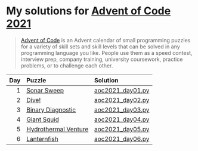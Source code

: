 # My solutions for [Advent of Code 2021](https://adventofcode.com/2021)

> [Advent of Code](https://adventofcode.com/2021/about) is an Advent calendar of small
> programming puzzles for a variety of skill sets and skill levels that can be solved in
> any programming language you like. People use them as a speed contest, interview prep,
> company training, university coursework, practice problems, or to challenge each other.

| Day | Puzzle                                                          | Solution                             |
| --: | :-------------------------------------------------------------- | :----------------------------------- |
|   1 | [Sonar Sweep](https://adventofcode.com/2021/day/1)              | [aoc2021_day01.py](aoc2021_day01.py) |
|   2 | [Dive!](https://adventofcode.com/2021/day/2)                    | [aoc2021_day02.py](aoc2021_day02.py) |
|   3 | [Binary Diagnostic](https://adventofcode.com/2021/day/3)        | [aoc2021_day03.py](aoc2021_day03.py) |
|   4 | [Giant Squid](https://adventofcode.com/2021/day/4)              | [aoc2021_day04.py](aoc2021_day04.py) |
|   5 | [Hydrothermal Venture](https://adventofcode.com/2021/day/5)     | [aoc2021_day05.py](aoc2021_day05.py) |
|   6 | [Lanternfish](https://adventofcode.com/2021/day/6)              | [aoc2021_day06.py](aoc2021_day06.py) |
